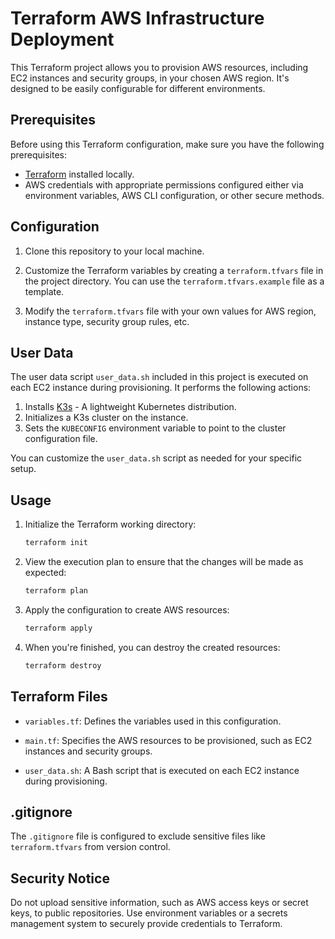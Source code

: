 # Terraform AWS Infrastructure Deployment

This Terraform project allows you to provision AWS resources, including EC2 instances and security groups, in your chosen AWS region. It's designed to be easily configurable for different environments.

## Prerequisites

Before using this Terraform configuration, make sure you have the following prerequisites:

- [Terraform](https://www.terraform.io/downloads.html) installed locally.
- AWS credentials with appropriate permissions configured either via environment variables, AWS CLI configuration, or other secure methods.

## Configuration

1. Clone this repository to your local machine.

2. Customize the Terraform variables by creating a `terraform.tfvars` file in the project directory. You can use the `terraform.tfvars.example` file as a template.

3. Modify the `terraform.tfvars` file with your own values for AWS region, instance type, security group rules, etc.

## User Data

The user data script `user_data.sh` included in this project is executed on each EC2 instance during provisioning. It performs the following actions:

1. Installs [K3s](https://k3s.io/) - A lightweight Kubernetes distribution.
2. Initializes a K3s cluster on the instance.
3. Sets the `KUBECONFIG` environment variable to point to the cluster configuration file.

You can customize the `user_data.sh` script as needed for your specific setup.

## Usage

1. Initialize the Terraform working directory:

   ```bash
   terraform init
   ```

2. View the execution plan to ensure that the changes will be made as expected:

   ```bash
   terraform plan
   ```

3. Apply the configuration to create AWS resources:

   ```bash
   terraform apply
   ```

4. When you're finished, you can destroy the created resources:

   ```bash
   terraform destroy
   ```

## Terraform Files

- `variables.tf`: Defines the variables used in this configuration.

- `main.tf`: Specifies the AWS resources to be provisioned, such as EC2 instances and security groups.

- `user_data.sh`: A Bash script that is executed on each EC2 instance during provisioning.

## .gitignore

The `.gitignore` file is configured to exclude sensitive files like `terraform.tfvars` from version control.

## Security Notice

Do not upload sensitive information, such as AWS access keys or secret keys, to public repositories. Use environment variables or a secrets management system to securely provide credentials to Terraform.
